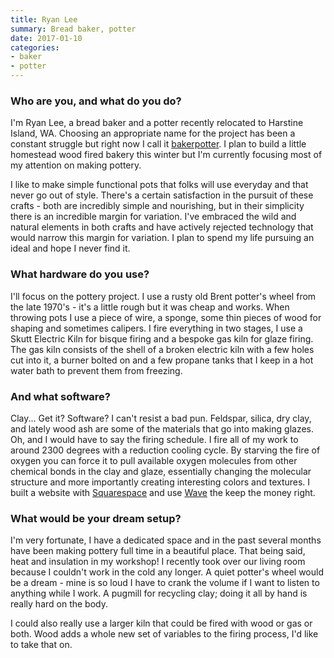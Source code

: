 ```yaml
---
title: Ryan Lee
summary: Bread baker, potter
date: 2017-01-10
categories:
- baker
- potter
---
```


### Who are you, and what do you do?

I'm Ryan Lee, a bread baker and a potter recently relocated to Harstine Island, WA. Choosing an appropriate name for the project has been a constant struggle but right now I call it [bakerpotter](http://www.bakerpotter.com/ "Ryan's pottery site."). I plan to build a little homestead wood fired bakery this winter but I'm currently focusing most of my attention on making pottery.

I like to make simple functional pots that folks will use everyday and that never go out of style. There's a certain satisfaction in the pursuit of these crafts - both are incredibly simple and nourishing, but in their simplicity there is an incredible margin for variation. I've embraced the wild and natural elements in both crafts and have actively rejected technology that would narrow this margin for variation. I plan to spend my life pursuing an ideal and hope I never find it.

### What hardware do you use?

I'll focus on the pottery project. I use a rusty old Brent potter's wheel from the late 1970's - it's a little rough but it was cheap and works. When throwing pots I use a piece of wire, a sponge, some thin pieces of wood for shaping and sometimes calipers. I fire everything in two stages, I use a Skutt Electric Kiln for bisque firing and a bespoke gas kiln for glaze firing. The gas kiln consists of the shell of a broken electric kiln with a few holes cut into it, a burner bolted on and a few propane tanks that I keep in a hot water bath to prevent them from freezing. 

### And what software?

Clay... Get it? Software? I can't resist a bad pun. Feldspar, silica, dry clay, and lately wood ash are some of the materials that go into making glazes. Oh, and I would have to say the firing schedule. I fire all of my work to around 2300 degrees with a reduction cooling cycle. By starving the fire of oxygen you can force it to pull available oxygen molecules from other chemical bonds in the clay and glaze, essentially changing the molecular structure and more importantly creating interesting colors and textures. I built a website with [Squarespace][] and use [Wave][wave.2] the keep the money right.

### What would be your dream setup?

I'm very fortunate, I have a dedicated space and in the past several months have been making pottery full time in a beautiful place. That being said, heat and insulation in my workshop! I recently took over our living room because I couldn't work in the cold any longer. A quiet potter's wheel would be a dream - mine is so loud I have to crank the volume if I want to listen to anything while I work. A pugmill for recycling clay; doing it all by hand is really hard on the body.

I could also really use a larger kiln that could be fired with wood or gas or both. Wood adds a whole new set of variables to the firing process, I'd like to take that on.

[squarespace]: https://www.squarespace.com/ "A site hosting/creation service."
[wave.2]: https://www.waveapps.com/ "An accounting and invoicing service."
